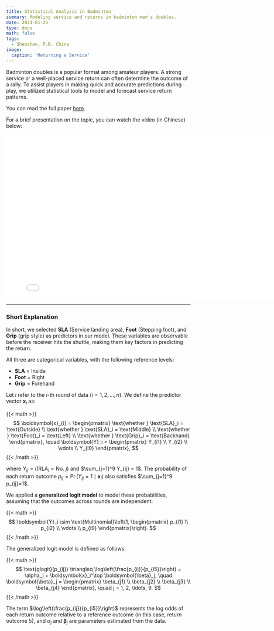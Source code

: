 ```yaml
---
title: Statistical Analysis in Badminton
summary: Modeling service and returns in badminton men's doubles.
date: 2024-01-25
type: docs
math: false
tags:
  - Shenzhen, P.R. China
image:
  caption: 'Returning a Service'
---
```


Badminton doubles is a popular format among amateur players. A strong service or a well-placed service return can often determine the outcome of a rally. To assist players in making quick and accurate predictions during play, we utilized statistical tools to model and forecast service return patterns.

You can read the full paper [here](https://arxiv.org/abs/2310.18572).

For a brief presentation on the topic, you can watch the video (in Chinese) below:

<div style="max-width: 100%;">
  <iframe src="//player.bilibili.com/player.html?bvid=BV1gUx7esEr1&high_quality=1" scrolling="no" border="0" frameborder="no" framespacing="0" allowfullscreen="true" width="800" height="450"> </iframe>
</div>

____________

### Short Explanation

In short, we selected **SLA** (Service landing area), **Foot** (Stepping foot), and **Grip** (grip style) as predictors in our model. These variables are observable before the receiver hits the shuttle, making them key factors in predicting the return.

All three are categorical variables, with the following reference levels:
- **SLA** = Inside
- **Foot** = Right
- **Grip** = Forehand

Let $i$ refer to the $i$-th round of data ($i = 1, 2, \ldots, n$). We define the predictor vector $\boldsymbol{x}_i$ as:

{{< math >}}
$$
\boldsymbol{x}_{i} = \begin{pmatrix}
    \text{whether } \text{SLA}_i = \text{Outside} \\
    \text{whether } \text{SLA}_i = \text{Middle} \\
    \text{whether } \text{Foot}_i = \text{Left} \\
    \text{whether } \text{Grip}_i = \text{Backhand}
\end{pmatrix},
\quad \boldsymbol{Y}_i = \begin{pmatrix}
    Y_{i1} \\
    Y_{i2} \\
    \vdots \\
    Y_{i9}
\end{pmatrix},
$$
{{< /math >}}

where $Y_{ij} = I(\text{RLA}_i = \text{No. } j)$ and $\sum_{j=1}^9 Y_{ij} = 1$. The probability of each return outcome $p_{ij} = \Pr(Y_{ij}=1\mid \boldsymbol{x}_i)$ also satisfies $\sum_{j=1}^9 p_{ij}=1$.

We applied a **generalized logit model** to model these probabilities, assuming that the outcomes across rounds are independent:

{{< math >}}
$$
\boldsymbol{Y}_i \sim \text{Multinomial}\left(1, \begin{pmatrix}
    p_{i1} \\
    p_{i2} \\
    \vdots \\
    p_{i9}
\end{pmatrix}\right).
$$
{{< /math >}}

The generalized logit model is defined as follows:

{{< math >}}
$$
\text{glogit}(p_{ij}) \triangleq \log\left(\frac{p_{ij}}{p_{i5}}\right) = \alpha_j + \boldsymbol{x}_i^\top \boldsymbol{\beta}_j, \quad \boldsymbol{\beta}_j = \begin{pmatrix}
    \beta_{j1} \\
    \beta_{j2} \\
    \beta_{j3} \\
    \beta_{j4}
\end{pmatrix}, \quad j = 1, 2, \ldots, 9.
$$
{{< /math >}}

The term $\log\left(\frac{p_{ij}}{p_{i5}}\right)$ represents the log odds of each return outcome relative to a reference outcome (in this case, return outcome 5), and $\alpha_j$ and $\boldsymbol{\beta}_j$ are parameters estimated from the data.
